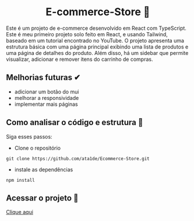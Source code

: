 <h1 align='center'>E-commerce-Store 🛒</h1>

Este é um projeto de e-commerce desenvolvido em React com TypeScript. Este é meu primeiro projeto solo feito em React, e usando Tailwind, baseado em um tutorial encontrado no YouTube. O projeto apresenta uma estrutura básica com uma página principal exibindo uma lista de produtos e uma página de detalhes do produto. Além disso, há um sidebar que permite visualizar, adicionar e remover itens do carrinho de compras.

## Melhorias futuras ✔
- adicionar um botão do mui
- melhorar a responsividade
- implementar mais páginas

## Como analisar o código e estrutura 👀
Siga esses passos:

- Clone o repositório

```
git clone https://github.com/ata1de/Ecommerce-Store.git
```
- instale as dependências
```
npm install
```
## Acessar o projeto 👏
<a href="https://ecommerce-store-vert.vercel.app" target='_blank'>Clique aqui</a>
